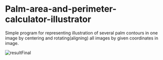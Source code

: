 # Palm-area-and-perimeter-calculator-illustrator
Simple program for representing illustration of several palm contours in one image by centering and rotating(aligning) all images by given coordinates in image.

![resultFinal](https://user-images.githubusercontent.com/40484545/215285218-286fcd20-5c98-45a4-a906-32acb387870c.png)
